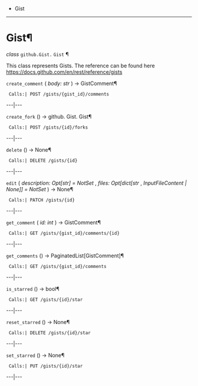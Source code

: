   + Gist

* * *
# Gist¶

_class_ `github.Gist.`  `Gist` ¶

This class represents Gists. The reference can be found here https://docs.github.com/en/rest/reference/gists

`create_comment` ( _body: str_ ) → GistComment¶

     Calls:| POST /gists/{gist_id}/comments

---|---

`create_fork` () → github. Gist. Gist¶

     Calls:| POST /gists/{id}/forks

---|---

`delete` () → None¶

     Calls:| DELETE /gists/{id}

---|---

`edit` ( _description: Opt[str] = NotSet_ , _files: Opt[dict[str_ , _InputFileContent | None]] = NotSet_ ) → None¶

     Calls:| PATCH /gists/{id}

---|---

`get_comment` ( _id: int_ ) → GistComment¶

     Calls:| GET /gists/{gist_id}/comments/{id}

---|---

`get_comments` () → PaginatedList[GistComment]¶

     Calls:| GET /gists/{gist_id}/comments

---|---

`is_starred` () → bool¶

     Calls:| GET /gists/{id}/star

---|---

`reset_starred` () → None¶

     Calls:| DELETE /gists/{id}/star

---|---

`set_starred` () → None¶

     Calls:| PUT /gists/{id}/star

---|---
